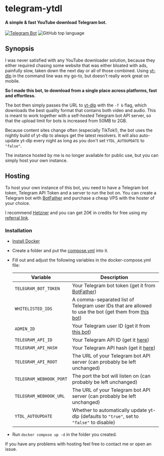 # telegram-ytdl

#### A simple & fast YouTube download Telegram bot.

[![Telegram Bot](https://img.shields.io/badge/TELEGRAM-BOT-%2330A3E6?style=for-the-badge&logo=telegram)](https://t.me/vYTDL_bot)
![GitHub top language](https://img.shields.io/github/languages/top/vaaski/telegram-ytdl?style=for-the-badge)

## Synopsis

I was never satisfied with any YouTube downloader solution, because they either required chasing some website that was
either bloated with ads, painfully slow, taken down the next day or all of those combined.
Using [yt-dlp][yt-dlp] in the command line was my go-to,
but doesn't really work great on mobile.

**So I made this bot, to download from a single place across platforms, fast and effortless.**

The bot then simply passes the URL to [yt-dlp][yt-dlp] with the `-f b` flag, which downloads the best quality
format that contains both video and audio. This is meant to work together with a self-hosted
Telegram bot API server, so that the upload limit for bots is increased from 50MB to 2GB.

Because content sites change often (especially TikTok!), the bot uses the nightly build of yt-dlp to
always get the latest resolvers. It will also auto-update yt-dlp every night as long as you don't
set `YTDL_AUTOUPDATE` to `"false"`.

The instance hosted by me is no longer available for public use, but you can simply host your own instance.

## Hosting

To host your own instance of this bot, you need to have a Telegram bot token, Telegram API Token
and a server to run the bot on. You can create a Telegram bot with [BotFather][botfather] and purchase
a cheap VPS with the hoster of your choice.

I recommend [Hetzner][hetzner] and you can get 20€ in credits for free using my [referral link][hetzner].

### Installation

- [Install Docker](https://docs.docker.com/engine/install)
- Create a folder and put the [compose.yml](./compose.yml) into it.
- Fill out and adjust the following variables in the docker-compose.yml file:

  | Variable                | Description                                                                                                    |
  | ----------------------- | -------------------------------------------------------------------------------------------------------------- |
  | `TELEGRAM_BOT_TOKEN`    | Your Telegram bot token (get it from [BotFather][botfather])                                                   |
  | `WHITELISTED_IDS`       | A comma-separated list of Telegram user IDs that are allowed to use the bot (get them from [this bot][id-bot]) |
  | `ADMIN_ID`              | Your Telegram user ID (get it from [this bot][id-bot])                                                         |
  | `TELEGRAM_API_ID`       | Your Telegram API ID (get it [here][telegram-api-id])                                                          |
  | `TELEGRAM_API_HASH`     | Your Telegram API hash (get it [here][telegram-api-id])                                                        |
  | `TELEGRAM_API_ROOT`     | The URL of your Telegram bot API server (can probably be left unchanged)                                       |
  | `TELEGRAM_WEBHOOK_PORT` | The port the bot will listen on (can probably be left unchanged)                                               |
  | `TELEGRAM_WEBHOOK_URL`  | The URL of your Telegram bot API server (can probably be left unchanged)                                       |
  | `YTDL_AUTOUPDATE`       | Whether to automatically update yt-dlp (defaults to `"true"`, set to `"false"` to disable)                     |

- Run `docker compose up -d` in the folder you created.

If you have any problems with hosting feel free to contact me or open an issue.

[yt-dlp]: https://github.com/yt-dlp/yt-dlp
[telegram-api-id]: https://core.telegram.org/api/obtaining_api_id
[id-bot]: https://t.me/getidsbot
[botfather]: https://t.me/BotFather
[hetzner]: https://hetzner.cloud/?ref=e5ntAQJVvxX1
